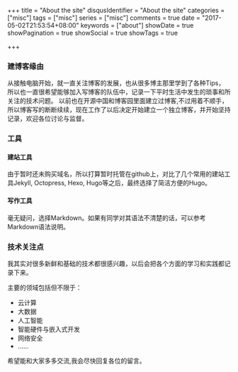 +++
title = "About the site"
disqusIdentifier = "About the site"
categories = ["misc"]
tags = ["misc"]
series = ["misc"]
comments = true
date = "2017-05-02T21:53:54+08:00"
keywords = ["about"]
showDate = true
showPagination = true
showSocial = true
showTags = true

+++

### 建博客缘由

从接触电脑开始，就一直关注博客的发展，也从很多博主那里学到了各种Tips，所以也一直很希望能够加入写博客的队伍中，记录一下平时生活中发生的琐事和所关注的技术问题。
以前也在开源中国和博客园里面建立过博客,不过用着不顺手，所以博客写的断断续续，现在工作了以后决定开始建立一个独立博客，并开始坚持记录，欢迎各位讨论与监督。

### 工具

#### 建站工具
由于暂时还未购买域名，所以打算暂时托管在github上，对比了几个常用的建站工具Jekyll, Octopress, Hexo, Hugo等之后，最终选择了简洁方便的Hugo。

#### 写作工具

毫无疑问，选择Markdown。如果有同学对其语法不清楚的话，可以参考Markdown语法说明。

### 技术关注点

我其实对很多新鲜和基础的技术都很感兴趣，以后会把各个方面的学习和实践都记录下来。

主要的领域包括但不限于：

* 云计算
* 大数据
* 人工智能
* 智能硬件与嵌入式开发
* 网络安全
* ……

希望能和大家多多交流,我会尽快回复各位的留言。
